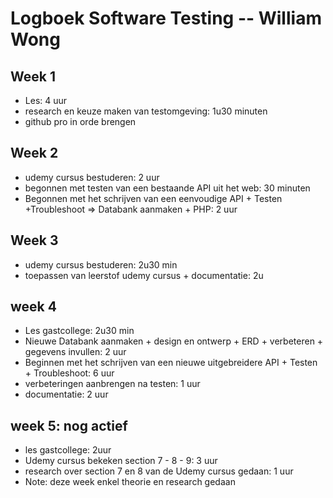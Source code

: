 # Logboek Software Testing -- William Wong
## Week 1 
* Les: 4 uur
* research en keuze maken van testomgeving: 1u30 minuten
* github pro in orde brengen
## Week 2
* udemy cursus bestuderen: 2 uur
* begonnen met testen van een bestaande API uit het web: 30 minuten 
* Begonnen met het schrijven van een eenvoudige API + Testen +Troubleshoot => Databank aanmaken + PHP: 2 uur 
## Week 3
* udemy cursus bestuderen: 2u30 min
* toepassen van leerstof udemy cursus + documentatie: 2u
## week 4
* Les gastcollege: 2u30 min
* Nieuwe Databank aanmaken + design en ontwerp + ERD + verbeteren + gegevens invullen: 2 uur
* Beginnen met het schrijven van een nieuwe uitgebreidere API + Testen + Troubleshoot: 6 uur 
* verbeteringen aanbrengen na testen: 1 uur
* documentatie: 2 uur
## week 5: nog actief
* les gastcollege: 2uur
* Udemy cursus bekeken section 7 - 8 - 9: 3 uur
* research over section 7 en 8 van de Udemy cursus gedaan: 1 uur
* Note: deze week enkel theorie en research gedaan